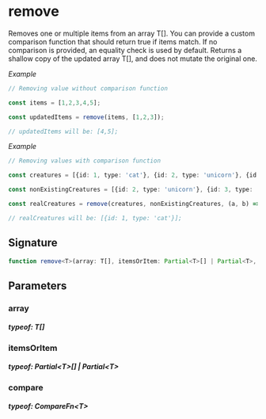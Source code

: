 

# remove

Removes one or multiple items from an array T[].You can provide a custom comparison function that should return true if items match.If no comparison is provided, an equality check is used by default.Returns a shallow copy of the updated array T[], and does not mutate the original one.

*Example*

```TypeScript
// Removing value without comparison functionconst items = [1,2,3,4,5];const updatedItems = remove(items, [1,2,3]);// updatedItems will be: [4,5];
```


*Example*

```TypeScript
// Removing values with comparison functionconst creatures = [{id: 1, type: 'cat'}, {id: 2, type: 'unicorn'}, {id: 3, type: 'kobold'}];const nonExistingCreatures = [{id: 2, type: 'unicorn'}, {id: 3, type: 'kobold'}];const realCreatures = remove(creatures, nonExistingCreatures, (a, b) => a.id === b.id);// realCreatures will be: [{id: 1, type: 'cat'}];
```


## Signature

```TypeScript
function remove<T>(array: T[], itemsOrItem: Partial<T>[] | Partial<T>, compare?: CompareFn<T>): T[]
```
## Parameters

### array
 ##### typeof: T[]

### itemsOrItem
 ##### typeof: Partial&#60;T&#62;[] | Partial&#60;T&#62;

### compare
 ##### typeof: CompareFn&#60;T&#62;


